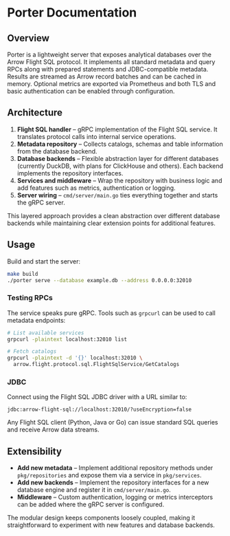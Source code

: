 # Porter Documentation

## Overview

Porter is a lightweight server that exposes analytical databases over the Arrow Flight SQL protocol. It implements all standard metadata and query RPCs along with prepared statements and JDBC-compatible metadata. Results are streamed as Arrow record batches and can be cached in memory. Optional metrics are exported via Prometheus and both TLS and basic authentication can be enabled through configuration.

## Architecture

1. **Flight SQL handler** – gRPC implementation of the Flight SQL service. It translates protocol calls into internal service operations.
2. **Metadata repository** – Collects catalogs, schemas and table information from the database backend.
3. **Database backends** – Flexible abstraction layer for different databases (currently DuckDB, with plans for ClickHouse and others). Each backend implements the repository interfaces.
4. **Services and middleware** – Wrap the repository with business logic and add features such as metrics, authentication or logging.
5. **Server wiring** – `cmd/server/main.go` ties everything together and starts the gRPC server.

This layered approach provides a clean abstraction over different database backends while maintaining clear extension points for additional features.

## Usage

Build and start the server:

```bash
make build
./porter serve --database example.db --address 0.0.0.0:32010
```

### Testing RPCs

The service speaks pure gRPC. Tools such as `grpcurl` can be used to call metadata endpoints:

```bash
# List available services
grpcurl -plaintext localhost:32010 list

# Fetch catalogs
grpcurl -plaintext -d '{}' localhost:32010 \
  arrow.flight.protocol.sql.FlightSqlService/GetCatalogs
```

### JDBC

Connect using the Flight SQL JDBC driver with a URL similar to:

```
jdbc:arrow-flight-sql://localhost:32010/?useEncryption=false
```

Any Flight SQL client (Python, Java or Go) can issue standard SQL queries and receive Arrow data streams.

## Extensibility

* **Add new metadata** – Implement additional repository methods under `pkg/repositories` and expose them via a service in `pkg/services`.
* **Add new backends** – Implement the repository interfaces for a new database engine and register it in `cmd/server/main.go`.
* **Middleware** – Custom authentication, logging or metrics interceptors can be added where the gRPC server is configured.

The modular design keeps components loosely coupled, making it straightforward to experiment with new features and database backends.

